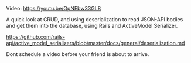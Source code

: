 Video: https://youtu.be/GpNEbw33GL8

A quick look at CRUD, and using deserialization to read JSON-API bodies and get them into the database, using Rails and ActiveModel Serializer.

https://github.com/rails-api/active_model_serializers/blob/master/docs/general/deserialization.md

Dont schedule a video before your friend is about to arrive.
